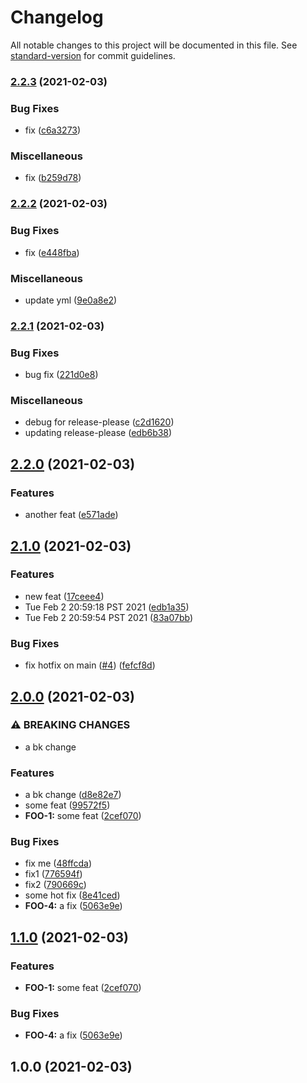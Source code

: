 # Changelog

All notable changes to this project will be documented in this file. See [standard-version](https://github.com/conventional-changelog/standard-version) for commit guidelines.

### [2.2.3](https://www.github.com/bteng22/release-test/compare/v2.2.2...v2.2.3) (2021-02-03)


### Bug Fixes

* fix ([c6a3273](https://www.github.com/bteng22/release-test/commit/c6a3273a5f01afd3aa2e534066815e5b6c795a3f))


### Miscellaneous

* fix ([b259d78](https://www.github.com/bteng22/release-test/commit/b259d78627f92df7d0c81b1f135d19c2d2c078bc))

### [2.2.2](https://www.github.com/bteng22/release-test/compare/v2.2.1...v2.2.2) (2021-02-03)


### Bug Fixes

* fix ([e448fba](https://www.github.com/bteng22/release-test/commit/e448fbad0c65d60ee10bd4311f7f8784589fd8fc))


### Miscellaneous

* update yml ([9e0a8e2](https://www.github.com/bteng22/release-test/commit/9e0a8e25ca9ec26787c34f7e716f86a10cc49f37))

### [2.2.1](https://www.github.com/bteng22/release-test/compare/v2.2.0...v2.2.1) (2021-02-03)


### Bug Fixes

* bug fix ([221d0e8](https://www.github.com/bteng22/release-test/commit/221d0e8a4a0f35d93b6dedb19c98718a7491006b))


### Miscellaneous

* debug for release-please ([c2d1620](https://www.github.com/bteng22/release-test/commit/c2d1620b9eb095370da83e0113bcc18abf2ee379))
* updating release-please ([edb6b38](https://www.github.com/bteng22/release-test/commit/edb6b38a82481453fc032b4af11ec7a169c7ed05))

## [2.2.0](https://www.github.com/bteng22/release-test/compare/v2.1.0...v2.2.0) (2021-02-03)


### Features

* another feat ([e571ade](https://www.github.com/bteng22/release-test/commit/e571ade4922e72d99f68e7c9442717448946aa5d))

## [2.1.0](https://www.github.com/bteng22/release-test/compare/v2.0.0...v2.1.0) (2021-02-03)


### Features

* new feat ([17ceee4](https://www.github.com/bteng22/release-test/commit/17ceee49525494dd519adf05e00fbd527c1c9d69))
* Tue Feb  2 20:59:18 PST 2021 ([edb1a35](https://www.github.com/bteng22/release-test/commit/edb1a359410dc03c75f84853e1bca9038238ccf1))
* Tue Feb  2 20:59:54 PST 2021 ([83a07bb](https://www.github.com/bteng22/release-test/commit/83a07bbffe524f614274bdf44b5805d8ae6b499f))


### Bug Fixes

* fix hotfix on main ([#4](https://www.github.com/bteng22/release-test/issues/4)) ([fefcf8d](https://www.github.com/bteng22/release-test/commit/fefcf8df1423f34fb79ef1de3a7afbc70b34f706))

## [2.0.0](https://www.github.com/bteng22/release-test/compare/v1.1.1...v2.0.0) (2021-02-03)


### ⚠ BREAKING CHANGES

* a bk change

### Features

* a bk change ([d8e82e7](https://www.github.com/bteng22/release-test/commit/d8e82e7146cf3c2082f793bcfd9a16e5a72f96ec))
* some feat ([99572f5](https://www.github.com/bteng22/release-test/commit/99572f51bab8e348e30b797b1e2f3c6cc6f5105c))
* **FOO-1:** some feat ([2cef070](https://www.github.com/bteng22/release-test/commit/2cef070003b4e00662fe0ddc09b69be986c2c440))


### Bug Fixes

* fix me ([48ffcda](https://www.github.com/bteng22/release-test/commit/48ffcda8ec65adea06115d58dcd7b0ce4deaa98e))
* fix1 ([776594f](https://www.github.com/bteng22/release-test/commit/776594ffa4eb107779dd5a6220790fa468c75f74))
* fix2 ([790669c](https://www.github.com/bteng22/release-test/commit/790669ca799ec2da34c0d009cbd4d6c0b0b80013))
* some hot fix ([8e41ced](https://www.github.com/bteng22/release-test/commit/8e41ced0dd704407064a33cacdd2f3f82b3c1207))
* **FOO-4:** a fix ([5063e9e](https://www.github.com/bteng22/release-test/commit/5063e9eceaf026ae052a5660db6fbc04da567aed))

## [1.1.0](https://github.com/bteng22/release-test/compare/v1.0.0...v1.1.0) (2021-02-03)


### Features

* **FOO-1:** some feat ([2cef070](https://github.com/bteng22/release-test/commit/2cef070003b4e00662fe0ddc09b69be986c2c440))


### Bug Fixes

* **FOO-4:** a fix ([5063e9e](https://github.com/bteng22/release-test/commit/5063e9eceaf026ae052a5660db6fbc04da567aed))

## 1.0.0 (2021-02-03)
